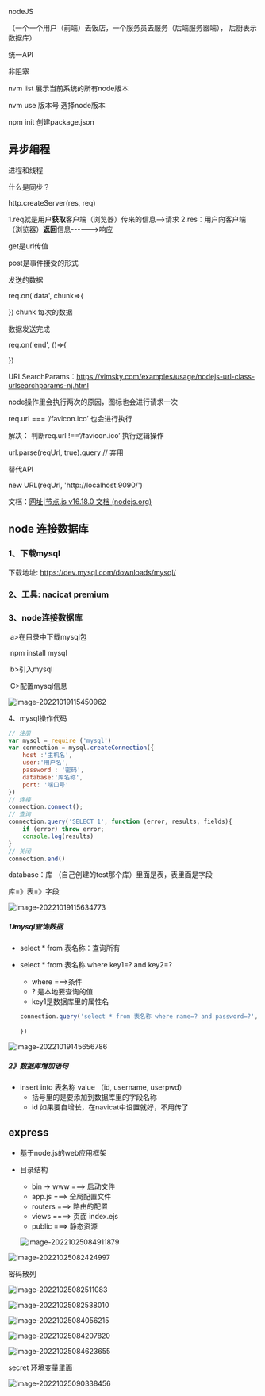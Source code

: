 nodeJS

（一个一个用户（前端）去饭店，一个服务员去服务（后端服务器端）， 后厨表示数据库）

统一API

非阻塞



nvm list 展示当前系统的所有node版本

nvm use 版本号 选择node版本



npm init 创建package.json

## 异步编程

进程和线程

什么是同步？





http.createServer(res, req)

1.req就是用户**获取**客户端（浏览器）传来的信息—>请求
2.res：用户向客户端（浏览器）**返回**信息------>响应



get是url传值



post是事件接受的形式

发送的数据

req.on('data', chunk=>{

})  chunk 每次的数据



数据发送完成

req.on('end', ()=>{

})



URLSearchParams：https://vimsky.com/examples/usage/nodejs-url-class-urlsearchparams-nj.html



node操作里会执行两次的原因，图标也会进行请求一次

req.url === ‘/favicon.ico’ 也会进行执行

解决： 判断req.url !==‘/favicon.ico’  执行逻辑操作



url.parse(reqUrl, true).query // 弃用 

替代API

new URL(reqUrl, 'http://localhost:9090/')

文档：[网址|节点.js v16.18.0 文档 (nodejs.org)](https://nodejs.org/dist/latest-v16.x/docs/api/url.html#url_the_whatwg_url_api)

## node 连接数据库

### 1、下载mysql

下载地址: https://dev.mysql.com/downloads/mysql/

### 2、工具: nacicat premium

### 3、node连接数据库

​		a>在目录中下载mysql包

​			npm install mysql

​		b>引入mysql

​		C>配置mysql信息

![image-20221019115450962](C:\Users\sss\AppData\Roaming\Typora\typora-user-images\image-20221019115450962.png)



4、mysql操作代码

```js
// 注册
var mysql = require ('mysql')
var connection = mysql.createConnection({
    host :'主机名',
    user:'用户名',
    password : '密码',
    database:'库名称',
    port: '端口号'
})
// 连接
connection.connect();
// 查询
connection.query('SELECT 1', function (error, results, fields){
    if (error) throw error;
    console.log(results)
}
// 关闭                
connection.end()
```

database：库 （自己创建的test那个库）里面是表，表里面是字段

库=》表=》字段

![image-20221019115634773](C:\Users\sss\AppData\Roaming\Typora\typora-user-images\image-20221019115634773.png)

##### 1》mysql查询数据

- select * from 表名称：查询所有

- select * from 表名称 where key1=? and key2=?

  - where ===>条件
  - ? 是本地要查询的值
  - key1是数据库里的属性名

  ```js
  connection.query('select * from 表名称 where name=? and password=?', [第一个?, 第二个?], (err, results, fields) =>{
      
  })
  ```

  

![image-20221019145656786](C:\Users\sss\AppData\Roaming\Typora\typora-user-images\image-20221019145656786.png)

##### 2》数据库增加语句

- insert into 表名称 value （id, username, userpwd）
  - 括号里的是要添加到数据库里的字段名称
  - id 如果要自增长，在navicat中设置就好，不用传了

## express

- 基于node.js的web应用框架

- 目录结构

  - bin ->  www ===> 启动文件
  - app.js  ===> 全局配置文件
  - routers ===> 路由的配置
  - views ====> 页面  index.ejs
  - public ===> 静态资源

  
  
  
  
  ![image-20221025084911879](C:\Users\sss\AppData\Roaming\Typora\typora-user-images\image-20221025084911879.png)
  
  

![image-20221025082424997](C:\Users\sss\AppData\Roaming\Typora\typora-user-images\image-20221025082424997.png)

密码散列

![image-20221025082511083](C:\Users\sss\AppData\Roaming\Typora\typora-user-images\image-20221025082511083.png)

![image-20221025082538010](C:\Users\sss\AppData\Roaming\Typora\typora-user-images\image-20221025082538010.png)

![image-20221025084056215](C:\Users\sss\AppData\Roaming\Typora\typora-user-images\image-20221025084056215.png)

![image-20221025084207820](C:\Users\sss\AppData\Roaming\Typora\typora-user-images\image-20221025084207820.png)



![image-20221025084623655](C:\Users\sss\AppData\Roaming\Typora\typora-user-images\image-20221025084623655.png)

secret 环境变量里面





![image-20221025090338456](C:\Users\sss\AppData\Roaming\Typora\typora-user-images\image-20221025090338456.png)